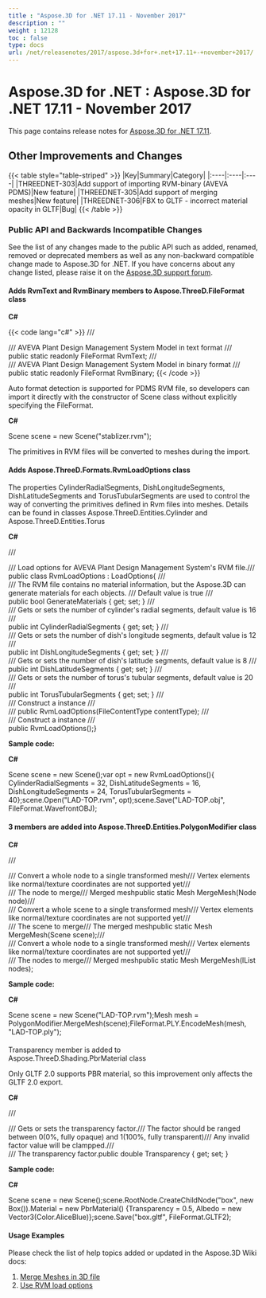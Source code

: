```yaml
---
title : "Aspose.3D for .NET 17.11 - November 2017" 
description : "" 
weight : 12128 
toc : false
type: docs
url: /net/releasenotes/2017/aspose.3d+for+.net+17.11+-+november+2017/
---
```


# Aspose.3D for .NET : Aspose.3D for .NET 17.11 - November 2017


This page contains release notes for [Aspose.3D for .NET 17.11](https://www.nuget.org/packages/Aspose.3D/17.11.0).

## Other Improvements and Changes

{{< table style="table-striped" >}}
|Key|Summary|Category|
|:----|:----|:----|
|THREEDNET-303|Add support of importing RVM-binary (AVEVA PDMS)|New feature|
|THREEDNET-305|Add support of merging meshes|New feature|
|THREEDNET-306|FBX to GLTF - incorrect material opacity in GLTF|Bug|
{{< /table >}}

### Public API and Backwards Incompatible Changes

See the list of any changes made to the public API such as added, renamed, removed or deprecated members as well as any non-backward compatible change made to Aspose.3D for .NET. If you have concerns about any change listed, please raise it on the [Aspose.3D support forum](http://www.aspose.com/community/forums/aspose.3d-product-family/535/showforum.aspx).

#### Adds RvmText and RvmBinary members to Aspose.ThreeD.FileFormat class

**C#**

{{< code lang="c#" >}}
/// <summary>
/// AVEVA Plant Design Management System Model in text format
/// </summary>
public static readonly FileFormat RvmText;
/// <summary>
/// AVEVA Plant Design Management System Model in binary format
/// </summary>
public static readonly FileFormat RvmBinary;
{{< /code >}}

Auto format detection is supported for PDMS RVM file, so developers can import it directly with the constructor of Scene class without explicitly specifying the FileFormat.

**C#**

Scene scene = new Scene("stablizer.rvm");

The primitives in RVM files will be converted to meshes during the import.

#### Adds Aspose.ThreeD.Formats.RvmLoadOptions class

The properties CylinderRadialSegments, DishLongitudeSegments, DishLatitudeSegments and TorusTubularSegments are used to control the way of converting the primitives defined in Rvm files into meshes. Details can be found in classes Aspose.ThreeD.Entities.Cylinder and Aspose.ThreeD.Entities.Torus

**C#**

/// <summary>/// Load options for AVEVA Plant Design Management System's RVM file./// </summary>public class RvmLoadOptions : LoadOptions{    /// <summary>    /// The RVM file contains no material information, but the Aspose.3D can generate materials for each objects.    /// Default value is true    /// </summary>    public bool GenerateMaterials { get; set; }    /// <summary>    /// Gets or sets the number of cylinder's radial segments, default value is 16    /// </summary>    public int CylinderRadialSegments { get; set; }    /// <summary>    /// Gets or sets the number of dish's longitude segments, default value is 12    /// </summary>    public int DishLongitudeSegments { get; set; }    /// <summary>    /// Gets or sets the number of dish's latitude segments, default value is 8     /// </summary>    public int DishLatitudeSegments { get; set; }    /// <summary>    /// Gets or sets the number of torus's tubular segments, default value is 20     /// </summary>    public int TorusTubularSegments { get; set; }    /// <summary>    /// Construct a <see cref="RvmLoadOptions"/> instance    /// </summary>    /// <param name="contentType"></param>    public RvmLoadOptions(FileContentType contentType);    /// <summary>    /// Construct a <see cref="RvmLoadOptions"/> instance    /// </summary>    public RvmLoadOptions();}

**Sample code:**

**C#**

Scene scene = new Scene();var opt = new RvmLoadOptions(){    CylinderRadialSegments = 32,    DishLatitudeSegments = 16,    DishLongitudeSegments = 24,    TorusTubularSegments = 40};scene.Open("LAD-TOP.rvm", opt);scene.Save("LAD-TOP.obj", FileFormat.WavefrontOBJ);

#### 3 members are added into Aspose.ThreeD.Entities.PolygonModifier class

**C#**

/// <summary>/// Convert a whole node to a single transformed mesh/// Vertex elements like normal/texture coordinates are not supported yet/// </summary>/// <param name="node">The node to merge</param>/// <returns>Merged mesh</returns>public static Mesh MergeMesh(Node node)/// <summary>/// Convert a whole scene to a single transformed mesh/// Vertex elements like normal/texture coordinates are not supported yet/// </summary>/// <param name="scene">The scene to merge</param>/// <returns>The merged mesh</returns>public static Mesh MergeMesh(Scene scene);/// <summary>/// Convert a whole node to a single transformed mesh/// Vertex elements like normal/texture coordinates are not supported yet/// </summary>/// <param name="nodes">The nodes to merge</param>/// <returns>Merged mesh</returns>public static Mesh MergeMesh(IList<Node> nodes);

**Sample code:**

**C#**

Scene scene = new Scene("LAD-TOP.rvm");Mesh mesh = PolygonModifier.MergeMesh(scene);FileFormat.PLY.EncodeMesh(mesh, "LAD-TOP.ply");

####   
Transparency member is added to Aspose.ThreeD.Shading.PbrMaterial class

Only GLTF 2.0 supports PBR material, so this improvement only affects the GLTF 2.0 export.

**C#**

/// <summary>///  Gets or sets the transparency factor./// The factor should be ranged between 0(0%, fully opaque) and 1(100%, fully transparent)/// Any invalid factor value will be clampped./// </summary>/// <value>The transparency factor.</value>public double Transparency { get; set; }

**Sample code:**

**C#**

Scene scene = new Scene();scene.RootNode.CreateChildNode("box", new Box()).Material = new PbrMaterial() {Transparency = 0.5, Albedo = new Vector3(Color.AliceBlue)};scene.Save("box.gltf", FileFormat.GLTF2);

#### Usage Examples

Please check the list of help topics added or updated in the Aspose.3D Wiki docs:

1.  [Merge Meshes in 3D file](https://docs2.aspose.com/3d/net/developerguide/3dobjects/merge+meshes+in+3d+file)
2.  [Use RVM load options](https://docs2.aspose.com/3d/net/developerguide/cr-ld-sv/specify+3d+file+load+options#specify3dfileloadoptions-uservmloadoptions)


